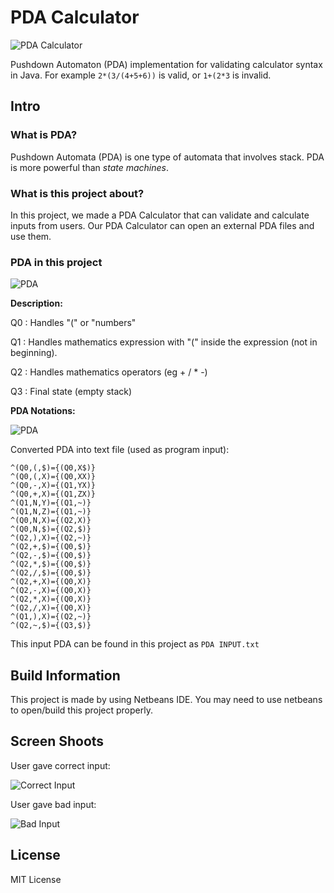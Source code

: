 # PDA Calculator
![PDA Calculator](/../screenshoot/screenshoots/usage1.jpg?raw=true)

Pushdown Automaton (PDA) implementation for validating calculator syntax in Java. For example `2*(3/(4+5+6))` is valid, or `1+(2*3` is invalid.

## Intro
### What is PDA?
Pushdown Automata (PDA) is one type of automata that involves stack. PDA is more powerful than _state machines_.

### What is this project about?
In this project, we made a PDA Calculator that can validate and calculate inputs from users. Our PDA Calculator can open an external PDA files and use them. 

### PDA in this project
![PDA](/../screenshoot/screenshoots/pda.jpg?raw=true)

**Description:**

Q0 : Handles "(" or "numbers"

Q1 : Handles mathematics expression with "(" inside the expression (not in beginning).

Q2 : Handles mathematics operators (eg + / * -)

Q3 : Final state (empty stack)

**PDA Notations:**

![PDA](/../screenshoot/screenshoots/function.jpg?raw=true)

Converted PDA into text file (used as program input):
```
^(Q0,(,$)={(Q0,X$)}
^(Q0,(,X)={(Q0,XX)}
^(Q0,-,X)={(Q1,YX)}
^(Q0,+,X)={(Q1,ZX)}
^(Q1,N,Y)={(Q1,~)}
^(Q1,N,Z)={(Q1,~)}
^(Q0,N,X)={(Q2,X)}
^(Q0,N,$)={(Q2,$)}
^(Q2,),X)={(Q2,~)}
^(Q2,+,$)={(Q0,$)}
^(Q2,-,$)={(Q0,$)}
^(Q2,*,$)={(Q0,$)}
^(Q2,/,$)={(Q0,$)}
^(Q2,+,X)={(Q0,X)}
^(Q2,-,X)={(Q0,X)}
^(Q2,*,X)={(Q0,X)}
^(Q2,/,X)={(Q0,X)}
^(Q1,),X)={(Q2,~)}
^(Q2,~,$)={(Q3,$)}

```

This input PDA can be found in this project as `PDA INPUT.txt` 

## Build Information
This project is made by using Netbeans IDE. You may need to use netbeans to open/build this project properly.

## Screen Shoots
User gave correct input:

![Correct Input](/../screenshoot/screenshoots/usage1.jpg?raw=true)

User gave bad input:

![Bad Input](/../screenshoot/screenshoots/usage2.JPG?raw=true)

## License
MIT License
